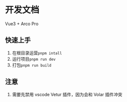 # 开发文档

Vue3 + Arco Pro

## 快速上手

1. 在根目录运营`pnpm intall`
2. 运行项目`pnpm run dev`
3. 打包`pnpm run build`

## 注意

1. 需要先禁用 vscode Vetur 插件，因为会和 Volar 插件冲突
